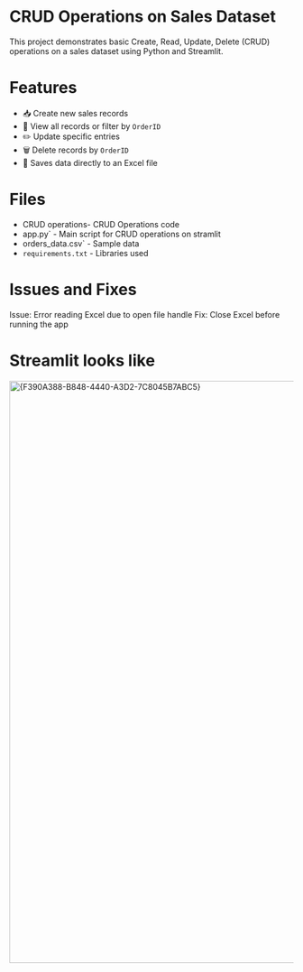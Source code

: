 # CRUD Operations on Sales Dataset

This project demonstrates basic Create, Read, Update, Delete (CRUD) operations on a sales dataset using Python and Streamlit.

# Features

- 📥 Create new sales records
- 📄 View all records or filter by `OrderID`
- ✏️ Update specific entries
- 🗑️ Delete records by `OrderID`
- 💾 Saves data directly to an Excel file

# Files

- CRUD operations- CRUD Operations code
- app.py` - Main script for CRUD operations on stramlit
- orders_data.csv` - Sample data
- `requirements.txt` - Libraries used

 # Issues and Fixes
Issue: Error reading Excel due to open file handle
Fix: Close Excel before running the app

# Streamlit looks like
<img width="1920" height="1032" alt="{F390A388-B848-4440-A3D2-7C8045B7ABC5}" src="https://github.com/user-attachments/assets/ef776f8d-4d56-41b1-96c6-7089ef5e1b06" />

